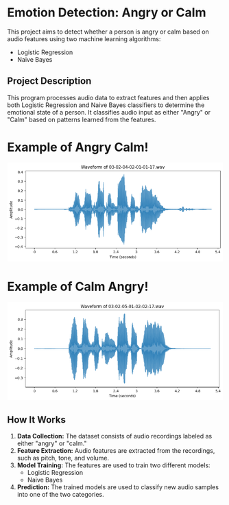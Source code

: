# Emotion Detection: Angry or Calm

This project aims to detect whether a person is angry or calm based on audio features using two machine learning algorithms:
- Logistic Regression
- Naive Bayes

## Project Description

This program processes audio data to extract features and then applies both Logistic Regression and Naive Bayes classifiers to determine the emotional state of a person. It classifies audio input as either "Angry" or "Calm" based on patterns learned from the features.

# Example of Angry Calm!
![image](images/demo1.png)

# Example of Calm Angry!
![image](images/demo2.png)

## How It Works

1. **Data Collection:** The dataset consists of audio recordings labeled as either "angry" or "calm."
2. **Feature Extraction:** Audio features are extracted from the recordings, such as pitch, tone, and volume.
3. **Model Training:** The features are used to train two different models:
    - Logistic Regression
    - Naive Bayes
4. **Prediction:** The trained models are used to classify new audio samples into one of the two categories.

